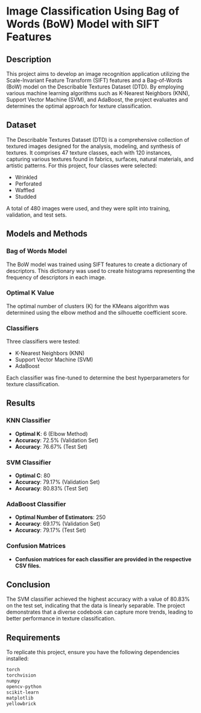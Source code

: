 # Image Classification Using Bag of Words (BoW) Model with SIFT Features

## Description

This project aims to develop an image recognition application utilizing the Scale-Invariant Feature Transform (SIFT) features and a Bag-of-Words (BoW) model on the Describable Textures Dataset (DTD). By employing various machine learning algorithms such as K-Nearest Neighbors (KNN), Support Vector Machine (SVM), and AdaBoost, the project evaluates and determines the optimal approach for texture classification.

## Dataset

The Describable Textures Dataset (DTD) is a comprehensive collection of textured images designed for the analysis, modeling, and synthesis of textures. It comprises 47 texture classes, each with 120 instances, capturing various textures found in fabrics, surfaces, natural materials, and artistic patterns. For this project, four classes were selected:
- Wrinkled
- Perforated
- Waffled
- Studded

A total of 480 images were used, and they were split into training, validation, and test sets.

## Models and Methods

### Bag of Words Model
The BoW model was trained using SIFT features to create a dictionary of descriptors. This dictionary was used to create histograms representing the frequency of descriptors in each image.

### Optimal K Value
The optimal number of clusters (K) for the KMeans algorithm was determined using the elbow method and the silhouette coefficient score.

### Classifiers
Three classifiers were tested:
- K-Nearest Neighbors (KNN)
- Support Vector Machine (SVM)
- AdaBoost

Each classifier was fine-tuned to determine the best hyperparameters for texture classification.

## Results

### KNN Classifier
- **Optimal K**: 6 (Elbow Method)
- **Accuracy**: 72.5% (Validation Set)
- **Accuracy**: 76.67% (Test Set)

### SVM Classifier
- **Optimal C**: 80
- **Accuracy**: 79.17% (Validation Set)
- **Accuracy**: 80.83% (Test Set)

### AdaBoost Classifier
- **Optimal Number of Estimators**: 250
- **Accuracy**: 69.17% (Validation Set)
- **Accuracy**: 79.17% (Test Set)

### Confusion Matrices
- **Confusion matrices for each classifier are provided in the respective CSV files.**

## Conclusion

The SVM classifier achieved the highest accuracy with a value of 80.83% on the test set, indicating that the data is linearly separable. The project demonstrates that a diverse codebook can capture more trends, leading to better performance in texture classification.

## Requirements

To replicate this project, ensure you have the following dependencies installed:

```sh
torch
torchvision
numpy
opencv-python
scikit-learn
matplotlib
yellowbrick
